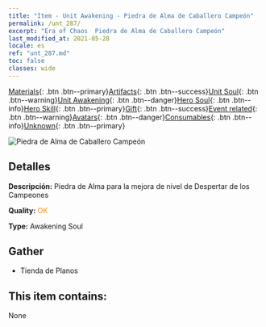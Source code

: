 ```yaml
---
title: "Item - Unit Awakening - Piedra de Alma de Caballero Campeón"
permalink: /unt_287/
excerpt: "Era of Chaos  Piedra de Alma de Caballero Campeón"
last_modified_at: 2021-05-28
locale: es
ref: "unt_287.md"
toc: false
classes: wide
---
```

 [Materials](/ItemsES/){: .btn .btn--primary}[Artifacts](/ItemsES/Artifacts/){: .btn .btn--success}[Unit Soul](/ItemsES/UnitSoul/){: .btn .btn--warning}[Unit Awakening](/ItemsES/UnitAwakening/){: .btn .btn--danger}[Hero Soul](/ItemsES/HeroSoul/){: .btn .btn--info}[Hero Skill](/ItemsES/HeroSkill/){: .btn .btn--primary}[Gift](/ItemsES/Gift/){: .btn .btn--success}[Event related](/ItemsES/Events/){: .btn .btn--warning}[Avatars](/ItemsES/Avatars/){: .btn .btn--danger}[Consumables](/ItemsES/Consumables/){: .btn .btn--info}[Unknown](/ItemsES/Unknown/){: .btn .btn--primary}

 ![Piedra de Alma de Caballero Campeón](/images/u/tia_qishi.jpg)

## Detalles
 **Descripción:** Piedra de Alma para la mejora de nivel de Despertar de los Campeones

 **Quality:** <span style="color: #FF8C00">OK</span>

 **Type:** Awakening Soul

## Gather

*    Tienda de Planos 

## This item contains:

  None

